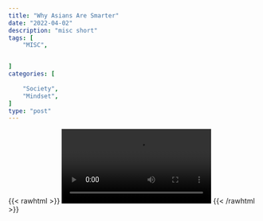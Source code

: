 ```yaml
---
title: "Why Asians Are Smarter"
date: "2022-04-02"
description: "misc short"
tags: [
    "MISC",


]
categories: [
    
    "Society",
    "Mindset",
]
type: "post"
---
```

{{< rawhtml >}}
    <video width="auto" height="auto" controls>
        <source src="https://clips.dev00ps.com/MISC/This%20is%20why%20Asians%20are%20smarter%20than%20you%21.mp4" type="video/mp4"> 
    </video>
{{< /rawhtml >}}